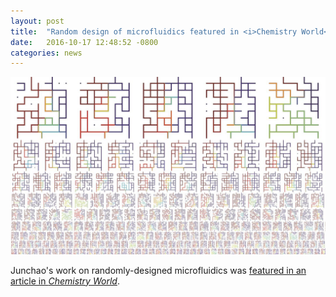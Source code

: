 ```yaml
---
layout: post
title:  "Random design of microfluidics featured in <i>Chemistry World</i>"
date:   2016-10-17 12:48:52 -0800
categories: news
---
```

![Random microfluidics](/assets/random-microfluidics-media.jpg)

Junchao's work on randomly-designed microfluidics was [featured in an article in *Chemistry World*](https://www.chemistryworld.com/news/microfluidics-made-easy/1017561.article).



